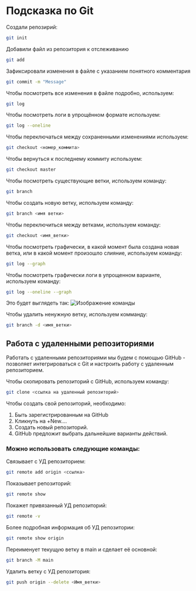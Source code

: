 # Подсказка по Git
Создали репозирий:
```sh
git init
```
Добавили файл из репозитория к отслеживанию
```sh
git add
```
Зафиксировали изменения в файле с указанием понятного комментария
```sh
git commit -m "Message"
```
Чтобы посмотреть все изменения в файле подробно, используем:
```sh
git log
```
Чтобы посмотреть логи в упрощённом формате используем:
```sh
git log --oneline
```
Чтобы переключаться между сохраненными изменениями используем:
```sh
git checkout <номер_коммита>
```

Чтобы вернуться к последнему коммиту используем:
```sh 
git checkout master
```

Чтобы посмотреть существующие ветки, используем команду:
```sh
git branch
```
Чтобы создать новую ветку, используем команду:
```sh
git branch <имя ветки>
```
Чтобы переключиться между ветками, используем команду:
```sh
git checkout <имя_ветки>
```
Чтобы посмотреть графически, в какой момент была создана новая ветка, или в какой момент произошло слияние, используем команду:
```sh
git log --graph
```
Чтобы посмотреть графически логи в упрощенном варианте, используем команду:
```sh
git log --oneline --graph
```
Это будет выглядеть так:
![Изображение команды](graph.JPG)

Чтобы удалить ненужную ветку, используем комманду:
```sh
git branch -d <имя_ветки>
```
## Работа с удаленными репозиториями
Работать с удаленными репозиториями мы будем с помощью GitHub - позволяет интегрироваться с Git и настроить работу с удаленным репозиторием.

Чтобы скопировать репозиторий с GitHub, используем команду:
```sh
git clone <ссылка на удаленный репозиторий>
```
Чтобы создать свой репозиторий, необходимо:
1. Быть зарегистрированным на GitHub
2. Кликнуть на +New.... 
3. Создать новый репозиторий.
4. GitHub предложит выбрать дальнейшие варианты действий. 

### Можно использовать следующие команды:
Связывает с УД репозиторием:
```sh
git remote add origin <ссылка>
```
Показывает репозиторий:
```sh
git remote show
```

Покажет привязанный УД репозиторий:
```sh
git remote -v 
```
Более подробная информация об УД репозитории:
```sh
git remote show origin
```
Переименует текущую ветку в main и сделает её основной:
```sh
git branch -M main
```
Удалить ветку с УД репозитория:
```sh
git push origin --delete <Имя_ветки>
```



